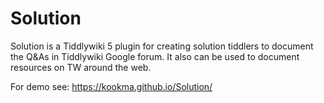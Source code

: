 # Solution
Solution is a Tiddlywiki 5 plugin for creating solution tiddlers to document the Q&amp;As in Tiddlywiki Google forum. It also can be used to document resources on TW around the web.

For demo see: https://kookma.github.io/Solution/
